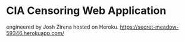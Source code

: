 # CIA Censoring Web Application

engineered by Josh Zirena hosted on Heroku.
https://secret-meadow-59346.herokuapp.com/

